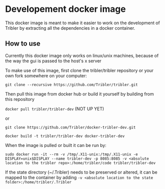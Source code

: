 # Developement docker image

This docker image is meant to make it easier to work on the development of Tribler by extracting
all the dependencies in a docker container.

## How to use
Currently this docker image only works on linux/unix machines, because of the way the gui is passed to the host's x server

To make use of this image, first clone the tribler/tribler repository or your own fork somewhere on your computer:

`git clone --recursive https://github.com/Tribler/tribler.git`

Then pull this image from docker hub or build it yourself by building from this repository

`docker pull tribler/tribler-dev` (NOT UP YET)
 
 or
 
`git clone https://github.com/Tribler/docker-tribler-dev.git`

`docker build -t tribler/tribler-dev docker-tribler-dev`

When the image is pulled or built it can be run by:

`sudo docker run -it --rm -v /tmp/.X11-unix:/tmp/.X11-unix -e DISPLAY=unix$DISPLAY --name tribler-dev -p 8085:8085 -v <absolute location to the tribler repo>:/home/tribler/code tribler/tribler-dev`

If the state directory (~/.Tribler) needs to be preserved or altered, it can be mapped to the container by adding `-v <absolute location to the state folder>:/home/tribler/.Tribler`
